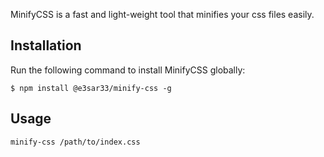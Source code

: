 MinifyCSS is a fast and light-weight tool that minifies your css files easily.

## Installation

Run the following command to install MinifyCSS globally:

```
$ npm install @e3sar33/minify-css -g
```

## Usage
```
minify-css /path/to/index.css
```
